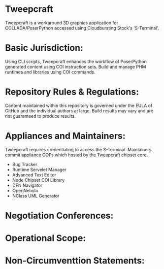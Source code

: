 # Tweepcraft
Tweepcraft is a workaround 3D graphics application for COLLADA/PoserPython accessed using Cloudbursting Stock's 'S-Terminal'.

# Basic Jurisdiction:
Using CLI scripts, Tweepcraft enhances the workflow of PoserPython generated content using COI instruction sets. Build and manage PHM runtimes and libraries using COI commands.

# Repository Rules & Regulations:
Content maintained within this repository is governed under the EULA of GitHub and the individual authors at large. Build results may vary and are not guaranteed to produce results.

# Appliances and Maintainers:
Tweepcraft requires credentialing to access the S-Terminal. Maintainers commit appliance COI's which hosted by the Tweepcraft chipset core.

* Bug Tracker
* Runtime Servelet Manager
* Advanced Text Editor
* Node Chipset COI Library
* DFN Navigator 
* OpenNebula  
* NClass UML Generator

# Negotiation Conferences:
# Operational Scope:
# Non-Circumventtion Statements:

